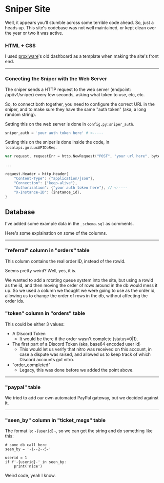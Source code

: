 # Sniper Site

Well, it appears you'll stumble across some terrible code ahead. So, just a heads up. This site's codebase was not well maintained, or kept clean over the year or two it was active.


### HTML + CSS
I used [proxiware](https://proxiware.com/)'s old dashboard as a template when making the site's front end.

---
### Conecting the Sniper with the Web Server
The sniper sends a HTTP request to the web server (endpoint: /api/v1/sniper) every few seconds, asking what token to use, etc, etc.

So, to connect both together, you need to configure the correct URL in the sniper, and to make sure they have the same "auth token" (aka, a long random string).

Setting this on the web server is done in `config.py:sniper_auth`.
```py
sniper_auth = 'your auth token here' # <-----
```

Setting this on the sniper is done inside the code, in `localapi.go:LuxAPIDoReq`.
```go
var request, requestErr = http.NewRequest("POST", "your url here", bytes.NewBuffer([]byte(data))) // <-----

...

request.Header = http.Header{
    "Content-Type": {"application/json"},
    "Connection": {"keep-alive"},
    "Authorization": {"your auth token here"}, // <-----
    "X-Instance-ID": {instance_id},
}
```


## Database
I've added some example data in the `_schema.sql` as comments.

Here's some explaination on some of the columns.

---
### "referral" column in "orders" table
This column contains the real order ID, instead of the rowid.

Seems pretty weird? Well, yes, it is.

We wanted to add a rotating queue system into the site, but using a rowid as the id, and then moving the order of rows around in the db would mess it up. So we used a column we thought we were going to use as the order id, allowing us to change the order of rows in the db, without affecting the order ids.


### "token" column in "orders" table
This could be either 3 values:
- A Discord Token
    - It would be there if the order wasn't complete (status=0|1).
- The first part of a Discord Token (aka, base64 encoded user id)
    - This would let us verify that nitro was received on this account, in case a dispute was raised, and allowed us to keep track of which Discord accounts got nitro.
- "order_completed"
    - Legacy, this was done before we added the point above.


---
### "paypal" table
We tried to add our own automated PayPal gateway, but we decided against it.


---
### "seen_by" column in "ticket_msgs" table
The format is: `-{userid}-`, so we can get the string and do something like this:
```
# some db call here
seen_by = '-1--2--5-'

userid = 1
if f'-{userid}-' in seen_by:
    print('nice')
```

Weird code, yeah I know.

